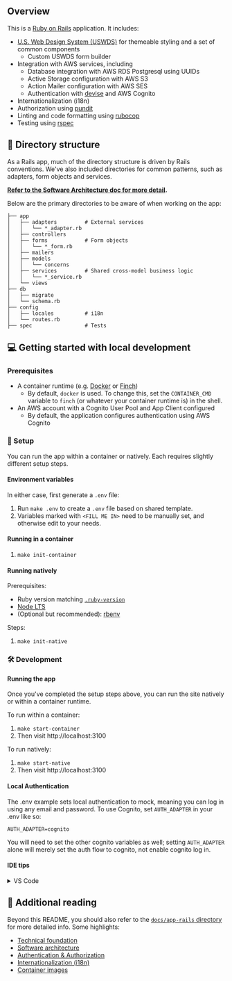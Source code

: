 ## Overview

This is a [Ruby on Rails](https://rubyonrails.org/) application. It includes:

- [U.S. Web Design System (USWDS)](https://designsystem.digital.gov/) for themeable styling and a set of common components
  - Custom USWDS form builder
- Integration with AWS services, including
  - Database integration with AWS RDS Postgresql using UUIDs
  - Active Storage configuration with AWS S3
  - Action Mailer configuration with AWS SES
  - Authentication with [devise](https://github.com/heartcombo/devise) and AWS Cognito
- Internationalization (i18n)
- Authorization using [pundit](https://github.com/varvet/pundit)
- Linting and code formatting using [rubocop](https://rubocop.org/)
- Testing using [rspec](https://rspec.info)

## 📂 Directory structure

As a Rails app, much of the directory structure is driven by Rails conventions. We've also included directories for common patterns, such as adapters, form objects and services.

**[Refer to the Software Architecture doc for more detail](../docs/app-rails/software-architecture.md).**

Below are the primary directories to be aware of when working on the app:

```
├── app
│   ├── adapters         # External services
│   │   └── *_adapter.rb
│   ├── controllers
│   ├── forms            # Form objects
│   │   └── *_form.rb
│   ├── mailers
│   ├── models
│   │   └── concerns
│   ├── services         # Shared cross-model business logic
│   │   └── *_service.rb
│   └── views
├── db
│   ├── migrate
│   └── schema.rb
├── config
│   ├── locales          # i18n
│   └── routes.rb
├── spec                 # Tests
```

## 💻 Getting started with local development

### Prerequisites

- A container runtime (e.g. [Docker](https://www.docker.com/) or [Finch](https://github.com/runfinch/finch))
  - By default, `docker` is used. To change this, set the `CONTAINER_CMD` variable to `finch` (or whatever your container runtime is) in the shell.
- An AWS account with a Cognito User Pool and App Client configured
  - By default, the application configures authentication using AWS Cognito

### 💾 Setup

You can run the app within a container or natively. Each requires slightly different setup steps.

#### Environment variables

In either case, first generate a `.env` file:

1. Run `make .env` to create a `.env` file based on shared template.
1. Variables marked with `<FILL ME IN>` need to be manually set, and otherwise edit to your needs.

#### Running in a container

1. `make init-container`

#### Running natively

Prerequisites:

- Ruby version matching [`.ruby-version`](./.ruby-version)
- [Node LTS](https://nodejs.org/en)
- (Optional but recommended): [rbenv](https://github.com/rbenv/rbenv)

Steps:

1. `make init-native`

### 🛠️ Development

#### Running the app

Once you've completed the setup steps above, you can run the site natively or within a container runtime.

To run within a container:

1. `make start-container`
1. Then visit http://localhost:3100

To run natively:

1. `make start-native`
1. Then visit http://localhost:3100

#### Local Authentication

The .env example sets local authentication to mock, meaning you can log in using any email and password. To use Cognito, set `AUTH_ADAPTER` in your .env like so:
```
AUTH_ADAPTER=cognito
```

You will need to set the other cognito variables as well; setting `AUTH_ADAPTER` alone will merely set the auth flow to cognito, not enable cognito log in.

#### IDE tips

<details>
<summary>VS Code</summary>

##### Recommended extensions

- [Ruby LSP](https://marketplace.visualstudio.com/items?itemName=Shopify.ruby-lsp)
- [Simple ERB](https://marketplace.visualstudio.com/items?itemName=vortizhe.simple-ruby-erb), for tag autocomplete and snippets

</details>

## 📇 Additional reading

Beyond this README, you should also refer to the [`docs/app-rails` directory](../docs/app-rails) for more detailed info. Some highlights:

- [Technical foundation](../docs/app-rails/technical-foundation.md)
- [Software architecture](../docs/app-rails/software-architecture.md)
- [Authentication & Authorization](../docs/app-rails/auth.md)
- [Internationalization (i18n)](../docs/app-rails/internationalization.md)
- [Container images](../docs/app-rails/container-images.md)
